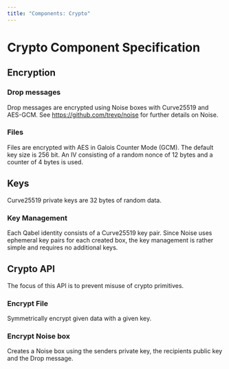 ```yaml
---
title: "Components: Crypto"
---
```

# Crypto Component Specification

## Encryption

### Drop messages
Drop messages are encrypted using Noise boxes with Curve25519 and AES-GCM. See https://github.com/trevp/noise for further details on Noise. 

### Files
Files are encrypted with AES in Galois Counter Mode (GCM).
The default key size is 256 bit.
An IV consisting of a random nonce of 12 bytes and a counter of 4 bytes is used.

## Keys
Curve25519 private keys are 32 bytes of random data.

### Key Management
Each Qabel identity consists of a Curve25519 key pair. Since Noise uses ephemeral key pairs for each created box, the key management is rather simple and requires no additional keys.

## Crypto API
The focus of this API is to prevent misuse of crypto primitives.

### Encrypt File
Symmetrically encrypt given data with a given key.

### Encrypt Noise box
Creates a Noise box using the senders private key, the recipients public key and the Drop message. 

